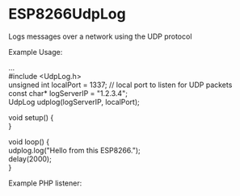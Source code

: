 # ESP8266UdpLog
Logs messages over a network using the UDP protocol

Example Usage:

  ...  
  #include \<UdpLog.h\>  
  unsigned int localPort = 1337;      // local port to listen for UDP packets  
  const char* logServerIP = "1.2.3.4";  
  UdpLog udplog(logServerIP, localPort);  
    
  void setup() {  
  }  
    
  void loop() {  
    udplog.log("Hello from this ESP8266.");  
    delay(2000);  
  }  
    
    
  Example PHP listener:  
  <?php  
  $port = 1337;  
  $ip = "0.0.0.0" // IP to listen to. Use 0.0.0.0 for all  
  $log_target = "/tmp/udp.log";  
  // use tail -f /tmp/udp.log (in linux) to show the log realtime from anywhere  
  //Create a UDP socket  
  if(!($sock = socket_create(AF_INET, SOCK_DGRAM, 0)))  
  {  
      $errorcode = socket_last_error();  
      $errormsg = socket_strerror($errorcode);  
      die("Couldn't create socket: [$errorcode] $errormsg \n");  
  }  
    
  echo "Socket created \n";  
  // Bind the source address  
  if( !socket_bind($sock, $ip , $port) )  
  {  
      $errorcode = socket_last_error();  
      $errormsg = socket_strerror($errorcode);  
      die("Could not bind socket : [$errorcode] $errormsg \n");  
  }  
  ?>  
